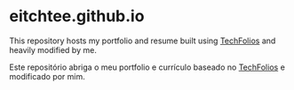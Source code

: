 # eitchtee.github.io

This repository hosts my portfolio and resume built using [TechFolios](http://techfolios.github.io) and heavily modified by me. 

Este repositório abriga o meu portfolio e currículo baseado no [TechFolios](http://techfolios.github.io) e modificado por mim.

